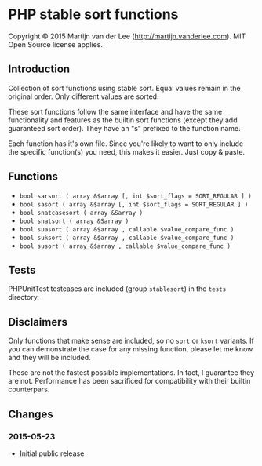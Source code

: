 PHP stable sort functions
=====================
Copyright &copy; 2015 Martijn van der Lee (http://martijn.vanderlee.com).
MIT Open Source license applies.

Introduction
------------
Collection of sort functions using stable sort. Equal values remain in the
original order. Only different values are sorted.

These sort functions follow the same interface and have the same functionality
and features as the builtin sort functions (except they add guaranteed sort
order). They have an "s" prefixed to the function name.

Each function has it's own file. Since you're likely to want to only include
the specific function(s) you need, this makes it easier. Just copy & paste.

Functions
---------
*	`bool sarsort ( array &$array [, int $sort_flags = SORT_REGULAR ] )`		
*	`bool sasort ( array &$array [, int $sort_flags = SORT_REGULAR ] )`
*	`bool snatcasesort ( array &Sarray )`
*	`bool snatsort ( array &Sarray )`
*	`bool suasort ( array &$array , callable $value_compare_func )`
*	`bool suksort ( array &$array , callable $value_compare_func )`
*	`bool susort ( array &$array , callable $value_compare_func )`

Tests
-----
PHPUnitTest testcases are included (group `stablesort`) in the `tests`
directory.

Disclaimers
-----------
Only functions that make sense are included, so no `sort` or `ksort` variants.
If you can demonstrate the case for any missing function, please let me know
and they will be included.

These are not the fastest possible implementations. In fact, I guarantee they
are not. Performance has been sacrificed for compatibility with their builtin
counterpars.

Changes
-------
### 2015-05-23
*	Initial public release